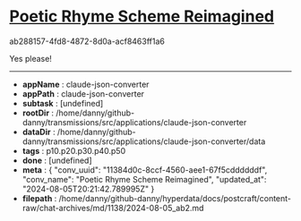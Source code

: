 # [Poetic Rhyme Scheme Reimagined](https://claude.ai/chat/11384d0c-8ccf-4560-aee1-67f5cddddddf)

ab288157-4fd8-4872-8d0a-acf8463ff1a6

Yes please!

---

* **appName** : claude-json-converter
* **appPath** : claude-json-converter
* **subtask** : [undefined]
* **rootDir** : /home/danny/github-danny/transmissions/src/applications/claude-json-converter
* **dataDir** : /home/danny/github-danny/transmissions/src/applications/claude-json-converter/data
* **tags** : p10.p20.p30.p40.p50
* **done** : [undefined]
* **meta** : {
  "conv_uuid": "11384d0c-8ccf-4560-aee1-67f5cddddddf",
  "conv_name": "Poetic Rhyme Scheme Reimagined",
  "updated_at": "2024-08-05T20:21:42.789995Z"
}
* **filepath** : /home/danny/github-danny/hyperdata/docs/postcraft/content-raw/chat-archives/md/1138/2024-08-05_ab2.md